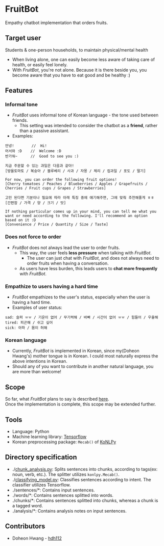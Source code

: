 # FruitBot
Empathy chatbot implementation that orders fruits.

## Target user
Students & one-person households, to maintain physical/mental health
* When living alone, one can easily become less aware of taking care of health, or easily feel lonely.
* With _FruitBot_, you're not alone. Because it is there beside you, you become aware that you have to eat good and be healthy :)

## Features
### Informal tone
* _FruitBot_ uses informal tone of Korean language - the tone used between friends.
    * This setting was intended to consider the chatbot as a **friend**, rather than a passive assistant.
* Examples:
```
안녕!        //  Hi!
어서와 :D    //  Welcome :D
반가워~      //  Good to see you :)
```
```
지금 주문할 수 있는 과일은 다음과 같아!
[방울토마토 / 복숭아 / 블루베리 / 사과 / 자몽 / 체리 / 컵과일 / 포도 / 딸기]

For now, you can order the following fruit options!
[Cherry tomatoes / Peaches / Blueberries / Apples / Grapefruits / Cherries / Fruit cups / Grapes / Strawberries]
```
```
고민 된다면 기분이나 필요에 따라 아래 특징 중에 얘기해주면, 그에 맞춰 추천해줄게 ㅎㅎ
[간편함 / 가격 / 양 / 크기 / 맛]

If nothing particular comes up in your mind, you can tell me what you want or need according to the following. I'll recommend an option based on it :D
[Convenience / Price / Quantity / Size / Taste]
```

### Does not force to order
* _FruitBot_ does not always lead the user to order fruits.
    * This way, the user feels **less pressure** when talking with _FruitBot_.
        * The user can just chat with _FruitBot_, and does not always need to order fruits when having a conversation.
    * As users have less burden, this leads users to **chat more frequently** with _FruitBot_.
    
### Empathize to users having a hard time
* _FruitBot_ empathizes to the user's status, especially when the user is having a hard time.
* Examples of user status:
```
sad: 슬퍼 ㅠㅠ / 기운이 없어 / 무기력해 / 바빠 / 시간이 없어 ㅠㅠ / 힘들어 / 우울해
tired: 피곤해 / 쉬고 싶어
sick: 아파 / 몸이 허해
```

### Korean language
* Currently, _FruitBot_ is implemented in Korean, since my(Doheon Hwang's) mother tongue is in Korean. I could most naturally express the above intentions in Korean.
* Should any of you want to contribute in another natural language, you are more than welcome!

## Scope
So far, what _FruitBot_ plans to say is described [here](https://github.com/hdh112/FruitBot/issues/3#issuecomment-601589727).\
Once the implementation is complete, this scope may be extended further.

## Tools
* Language: Python
* Machine learning library: [Tensorflow](https://www.tensorflow.org/)
* Korean preprocessing package: `Mecab()` of [KoNLPy](http://konlpy.org/en/latest/)

## Directory specification
* ./[chunk_analysis.py](https://github.com/hdh112/FruitBot/blob/master/chunk_analysis.py): Splits sentences into chunks, according to tags(ex: noun, verb, etc.). The splitter utilizes `konlpy.Mecab()`.
* ./[classifying_model.py](https://github.com/hdh112/FruitBot/blob/master/classifying_model.py): Classifies sentences according to intent. The classifier utilizes Tensorflow.
* ./sentences/*: Contains input sentences.
* ./words/*: Contains sentences splitted into words.
* ./chunks/*: Contains sentences splitted into chunks, whereas a chunk is a tagged word.
* ./analysis/*: Contains analysis notes on input sentences.

## Contributors
* Doheon Hwang - [hdh112](https://github.com/hdh112/)
